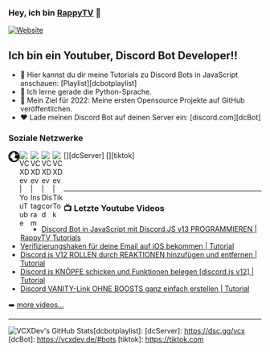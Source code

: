 ### Hey, ich bin [RappyTV][Website] 👋

[![Website](https://img.shields.io/website?label=rappytv.com&style=for-the-badge&url=https://www.google.com)](https://rappytv.com)

## Ich bin ein Youtuber, Discord Bot Developer!!

- 🔭 Hier kannst du dir meine Tutorials zu Discord Bots in JavaScript anschauen: [Playlist][dcbotplaylist]
- 🌱 Ich lerne gerade die Python-Sprache.
- 🥅 Mein Ziel für 2022: Meine ersten Opensource Projekte auf GitHub veröffentlichen.
- ❤ Lade meinen Discord Bot auf deinen Server ein: [discord.com][dcBot]

### Soziale Netzwerke

[<img align="left" alt="VCXDev | Website" width="22px" src="https://raw.githubusercontent.com/iconic/open-iconic/master/svg/globe.svg" />][website]
[<img align="left" alt="VCXDev | YouTube" width="22px" src="https://cdn.jsdelivr.net/npm/simple-icons@v3/icons/youtube.svg" />][youtube]
[<img align="left" alt="VCXDev | Instagram" width="22px" src="https://cdn.jsdelivr.net/npm/simple-icons@v3/icons/instagram.svg" />][instagram]
[<img align="left" alt="VCXDev | Discord" width="22px" src="https://cdn.jsdelivr.net/npm/simple-icons@v3/icons/discord.svg" />][dcServer]
[<img align="left" alt="VCXDev | TikTok" width="22px" src="https://cdn.jsdelivr.net/npm/simple-icons@v3/icons/tiktok.svg" />][tiktok]

<br />
<br />

---

### 📺 Letzte Youtube Videos

<!-- YOUTUBE:START -->
- [Discord Bot in JavaScript mit Discord.JS v13 PROGRAMMIEREN | RappyTV Tutorials](https://www.youtube.com/watch?v=4Zfi7j9L35Q)
- [Verifizierungshaken für deine Email auf iOS bekommen | Tutorial](https://www.youtube.com/watch?v=Thyf0drCtGI)
- [Discord.js V12 ROLLEN durch REAKTIONEN hinzufügen und entfernen | Tutorial](https://www.youtube.com/watch?v=E8q7lDXGMiw)
- [Discord.js KNÖPFE schicken und Funktionen belegen [discord.js v12] | Tutorial](https://www.youtube.com/watch?v=SeAOC_kRSY4)
- [Discord VANITY-Link OHNE BOOSTS ganz einfach erstellen | Tutorial](https://www.youtube.com/watch?v=60DngdNu0pc)
<!-- YOUTUBE:END -->

➡️ [more videos...](https://www.youtube.com/c/RappyTVTutorials/videos)

---

<img align="left" alt="VCXDev's GitHub Stats" src="https://github-readme-stats.vercel.app/api?username=VCXDev&show_icons=true&hide_border=true" />

[website]: https://vcxdev.de/
[youtube]: https://youtube.com/c/
[instagram]: https://instagram.com/vcxdev
[dcbotplaylist]: 
[dcServer]: https://dsc.gg/vcx
[dcBot]: https://vcxdev.de/#bots
[tiktok]: https://tiktok.com
